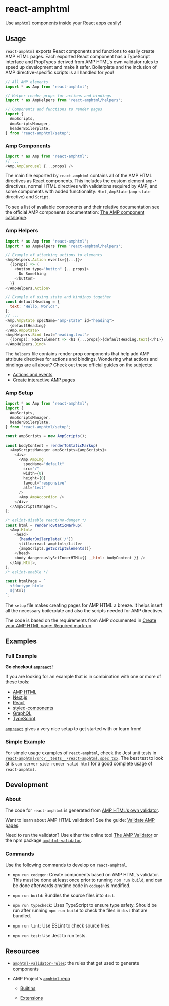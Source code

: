# react-amphtml

Use [`amphtml`][amp repo] components inside your React apps easily!

## Usage

`react-amphtml` exports React components and functions to easily create AMP HTML
pages. Each exported React component has a TypeScript interface and PropTypes
derived from AMP HTML's own validator rules to speed up development and make it
safer. Boilerplate and the inclusion of AMP directive-specific scripts is all
handled for you!

```js
// All AMP elements
import * as Amp from 'react-amphtml';

// Helper render props for actions and bindings
import * as AmpHelpers from 'react-amphtml/helpers';

// Components and functions to render pages
import {
  AmpScripts,
  AmpScriptsManager,
  headerBoilerplate,
} from 'react-amphtml/setup';
```

### Amp Components

```js
import * as Amp from 'react-amphtml';
// ...
<Amp.AmpCarousel {...props} />
```

The main file exported by `react-amphtml` contains all of the AMP HTML
directives as React components. This includes the custom element `amp-*`
directives, normal HTML directives with validations required by AMP, and some
components with added functionality: `Html`, `AmpState` (`amp-state` directive)
and `Script`.

To see a list of available components and their relative documentation see the
official AMP components documentation: [The AMP component catalogue][].

[The AMP component catalogue]: https://amp.dev/documentation/components/

### Amp Helpers

```js
import * as Amp from 'react-amphtml';
import * as AmpHelpers from 'react-amphtml/helpers';

// Example of attaching actions to elements
<AmpHelpers.Action events={{...}}>
  {(props) => (
    <button type="button" {...props}>
      Do Something
    </button>
  )}
</AmpHelpers.Action>

// Example of using state and bindings together
const defaultHeading = {
  text: 'Hello, World!',
};
// ...
<Amp.AmpState specName="amp-state" id="heading">
  {defaultHeading}
</Amp.AmpState>
<AmpHelpers.Bind text="heading.text">
  {(props): ReactElement => <h1 {...props}>{defaultHeading.text}</h1>}
</AmpHelpers.Bind>
```

The `helpers` file contains render prop components that help add AMP attribute
directives for actions and bindings. Wondering what actions and bindings are all
about? Check out these official guides on the subjects:

*   [Actions and events][]
*   [Create interactive AMP pages][]

[Create interactive AMP pages]: https://amp.dev/documentation/guides-and-tutorials/develop/interactivity/
[Actions and events]: https://amp.dev/documentation/guides-and-tutorials/learn/amp-actions-and-events

### Amp Setup

```js
import * as Amp from 'react-amphtml';
import {
  AmpScripts,
  AmpScriptsManager,
  headerBoilerplate,
} from 'react-amphtml/setup';

const ampScripts = new AmpScripts();

const bodyContent = renderToStaticMarkup(
  <AmpScriptsManager ampScripts={ampScripts}>
    <div>
      <Amp.AmpImg
        specName="default"
        src="/"
        width={0}
        height={0}
        layout="responsive"
        alt="test"
      />
      <Amp.AmpAccordion />
    </div>
  </AmpScriptsManager>,
);

/* eslint-disable react/no-danger */
const html = renderToStaticMarkup(
  <Amp.Html>
    <head>
      {headerBoilerplate('/')}
      <title>react-amphtml</title>
      {ampScripts.getScriptElements()}
    </head>
    <body dangerouslySetInnerHTML={{ __html: bodyContent }} />
  </Amp.Html>,
);
/* eslint-enable */

const htmlPage = `
  <!doctype html>
  ${html}
`;
```

The `setup` file makes creating pages for AMP HTML a breeze. It helps insert all
the necessary boilerplate and also the scripts needed for AMP directives.

The code is based on the requirements from AMP documented in
[Create your AMP HTML page: Required mark-up][].

[Create your AMP HTML page: Required mark-up]: https://amp.dev/documentation/guides-and-tutorials/start/create/basic_markup#required-mark-up

## Examples

### Full Example

**Go checkout [`ampreact`][]!**

If you are looking for an example that is in combination with one or more of
these tools:

*   [AMP HTML][]
*   [Next.js][]
*   [React][]
*   [styled-components][]
*   [GraphQL][]
*   [TypeScript][]

[`ampreact`][] gives a very nice setup to get started with or learn from!

[AMP HTML]: https://github.com/ampproject/amphtml/
[Next.js]: https://github.com/zeit/next.js/
[React]: https://github.com/facebook/react/
[styled-components]: https://github.com/styled-components/styled-components/
[GraphQL]: https://github.com/graphql/graphql-js
[TypeScript]: https://github.com/microsoft/TypeScript
[`ampreact`]: https://github.com/dfrankland/ampreact

### Simple Example

For simple usage examples of `react-amphtml`, check the Jest unit tests in
[`react-amphtml/src/__tests__/react-amphtml.spec.tsx`][]. The best test to look
at is `can server-side render valid html` for a good complete usage of
`react-amphtml`.

[`react-amphtml/src/__tests__/react-amphtml.spec.tsx`]: https://github.com/dfrankland/react-amphtml/blob/master/src/__tests__/react-amphtml.spec.tsx

## Development

### About

The code for `react-amphtml` is generated from [AMP HTML's own validator][].

Want to learn about AMP HTML validation? See the guide: [Validate AMP pages][].

Need to run the validator? Use either the online tool [The AMP Validator][] or
the npm package [`amphtml-validator`][].

[AMP HTML's own validator]: https://amp.dev/documentation/guides-and-tutorials/learn/validation-workflow/validate_amp
[Validate AMP pages]: https://github.com/ampproject/amphtml/tree/master/validator#amp-html--validator
[The AMP Validator]: https://validator.ampproject.org/
[`amphtml-validator`]: https://www.npmjs.com/package/amphtml-validator

### Commands

Use the following commands to develop on `react-amphtml`.

*   `npm run codegen`: Create components based on AMP HTML's validator. This
    must be done at least once prior to running `npm run build`, and can be done
    afterwards anytime code in `codegen` is modified.

*   `npm run build`: Bundles the source files into `dist`.

*   `npm run typecheck`: Uses TypeScript to ensure type safety. Should be run
    after running `npm run build` to check the files in `dist` that are bundled.

*   `npm run lint`: Use ESLint to check source files.

*   `npm run test`: Use Jest to run tests.

## Resources

-   [`amphtml-validator-rules`][]: the rules that get used to generate
    components

-   AMP Project's [`amphtml` repo][amp repo]

    -   [Builtins][]

    -   [Extensions][]

[`amphtml-validator-rules`]: https://github.com/dfrankland/amphtml-validator-rules
[Builtins]: https://github.com/ampproject/amphtml/tree/master/builtins
[Extensions]: https://github.com/ampproject/amphtml/tree/master/extensions

[amp repo]: https://github.com/ampproject/amphtml

